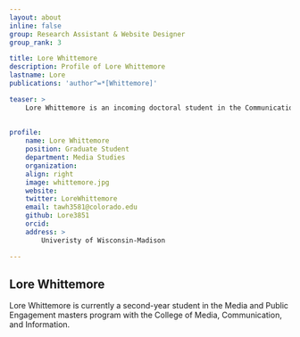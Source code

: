 ```yaml
---
layout: about
inline: false
group: Research Assistant & Website Designer
group_rank: 3

title: Lore Whittemore
description: Profile of Lore Whittemore 
lastname: Lore
publications: 'author^=*[Whittemore]'

teaser: >
    Lore Whittemore is an incoming doctoral student in the Communication Arts program at the Univeristy of Wisconsin-Madison.<br>
    
    
profile:
    name: Lore Whittemore
    position: Graduate Student
    department: Media Studies
    organization: 
    align: right
    image: whittemore.jpg
    website: 
    twitter: LoreWhittemore
    email: tawh3581@colorado.edu
    github: Lore3851 
    orcid: 
    address: >
        Univeristy of Wisconsin-Madison

---
```


## Lore Whittemore

Lore Whittemore is currently a second-year student in the Media and Public Engagement masters program with the College of Media, Communication, and Information.
